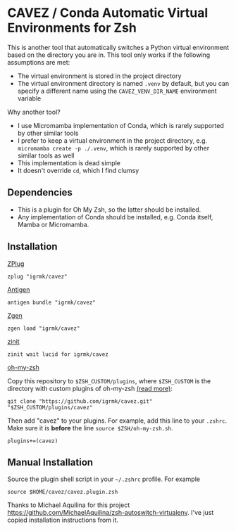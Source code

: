 CAVEZ / Conda Automatic Virtual Environments for Zsh
====================================================

This is another tool that automatically switches a Python virtual environment based on the directory you are in.
This tool only works if the following assumptions are met:
  * The virtual environment is stored in the project directory
  * The virtual environment directory is named `.venv` by default,
    but you can specify a different name using the `CAVEZ_VENV_DIR_NAME` environment variable

Why another tool?

  * I use Micromamba implementation of Conda, which is rarely supported by other similar tools
  * I prefer to keep a virtual environment in the project directory,
    e.g. `micromamba create -p ./.venv`,
    which is rarely supported by other similar tools as well
  * This implementation is dead simple
  * It doesn't override `cd`, which I find clumsy

Dependencies
------------

  * This is a plugin for Oh My Zsh, so the latter should be installed.
  * Any implementation of Conda should be installed, e.g. Conda itself, Mamba or Micromamba.

Installation
------------

[ZPlug](https://github.com/zplug/zplug)

    zplug "igrmk/cavez"

[Antigen](https://github.com/zsh-users/antigen)

    antigen bundle "igrmk/cavez"

[Zgen](https://github.com/tarjoilija/zgen)

    zgen load "igrmk/cavez"

[zinit](https://github.com/zdharma-continuum/zinit)

    zinit wait lucid for igrmk/cavez

[oh-my-zsh](https://github.com/robbyrussell/oh-my-zsh)

Copy this repository to `$ZSH_CUSTOM/plugins`, where `$ZSH_CUSTOM` is the directory with custom plugins of oh-my-zsh
[(read more)](https://github.com/robbyrussell/oh-my-zsh/wiki/Customization/):

    git clone "https://github.com/igrmk/cavez.git" "$ZSH_CUSTOM/plugins/cavez"

Then add "cavez" to your plugins. For example, add this line to your `.zshrc`. Make sure it is **before** the line
`source $ZSH/oh-my-zsh.sh`.

    plugins+=(cavez)

Manual Installation
-------------------

Source the plugin shell script in your `~/.zshrc` profile. For example

    source $HOME/cavez/cavez.plugin.zsh

Thanks to Michael Aquilina for this project https://github.com/MichaelAquilina/zsh-autoswitch-virtualenv.
I've just copied installation instructions from it.
